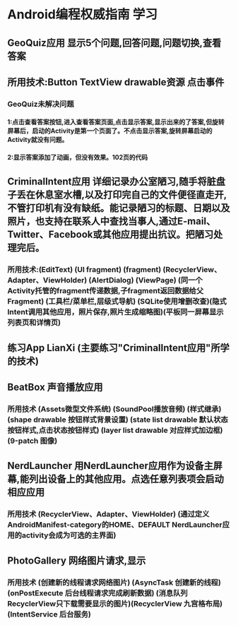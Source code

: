 # Android编程权威指南 学习

## GeoQuiz应用 显示5个问题,回答问题,问题切换,查看答案
## 所用技术:Button TextView drawable资源 点击事件
### GeoQuiz未解决问题
#### 1:点击查看答案按钮,进入查看答案页面,点击显示答案,显示出来的了答案,但旋转屏幕后，启动的Activity是第一个页面了。不点击显示答案,旋转屏幕启动的Activity就没有问题。
#### 2:显示答案添加了动画，但没有效果。102页的代码

## CriminalIntent应用 详细记录办公室陋习,随手将脏盘子丢在休息室水槽,以及打印完自己的文件便径直走开,不管打印机有没有缺纸。能记录陋习的标题、日期以及照片，也支持在联系人中查找当事人,通过E-mail、Twitter、Facebook或其他应用提出抗议。把陋习处理完后。
### 所用技术:(EditText) (UI fragment) (fragment) (RecyclerView、Adapter、ViewHolder) (AlertDialog) (ViewPage) (同一个Activity托管的fragment传递数据,子fragment返回数据给父Fragment) (工具栏/菜单栏,层级式导航) (SQLite使用增删改查)(隐式Intent调用其他应用，照片保存,照片生成缩略图)(平板同一屏幕显示列表页和详情页)

## 练习App LianXi (主要练习"CriminalIntent应用"所学的技术)

## BeatBox  声音播放应用 
### 所用技术 (Assets微型文件系统) (SoundPool播放音频) (样式继承) (shape drawable 按钮样式背景设置) (state list drawable 默认状态按钮样式,点击状态按钮样式) (layer list drawable 对应样式加边框) (9-patch 图像)

## NerdLauncher 用NerdLauncher应用作为设备主屏幕,能列出设备上的其他应用。点选任意列表项会启动相应应用
### 所用技术 (RecyclerView、Adapter、ViewHolder) (通过定义 AndroidManifest-category的HOME、DEFAULT NerdLauncher应用的activity会成为可选的主界面)

## PhotoGallery 网络图片请求,显示
### 所用技术 (创建新的线程请求网络图片) (AsyncTask 创建新的线程) (onPostExecute 后台线程请求完成刷新数据) (消息队列 RecyclerView只下载需要显示的图片)(RecyclerView 九宫格布局)(IntentService 后台服务)
